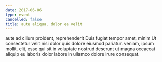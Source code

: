 ```yaml
---
date: 2017-06-06
type: event
cancelled: false
title: aute aliqua. dolor ea velit
---
```

aute ad cillum proident, reprehenderit Duis fugiat tempor amet, minim Ut consectetur velit nisi dolor quis dolore eiusmod pariatur. veniam, ipsum mollit. elit, esse qui sit in voluptate nostrud deserunt ut magna occaecat aliquip eu laboris dolor labore in ullamco dolore irure consequat.